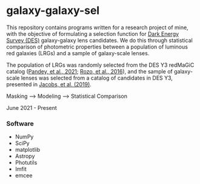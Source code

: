 # galaxy-galaxy-sel
This repository contains programs written for a research project of mine, with the objective of formulating a selection function for [Dark Energy Survey (DES)](https://github.com/DarkEnergySurvey) galaxy-galaxy lens candidates. We do this through statistical comparison of photometric properties between a population of luminous red galaxies (LRGs) and a sample of galaxy-scale lenses.

The population of LRGs was randomly selected from the DES Y3 redMaGiC catalog ([Pandey, et al., 2021](https://arxiv.org/abs/2105.13545); [Rozo, et al., 2016](https://academic.oup.com/mnras/article/461/2/1431/2608400)), and the sample of galaxy-scale lenses was selected from a catalog of candidates in DES Y3, presented in [Jacobs, et al. \(2019\)](https://iopscience.iop.org/article/10.3847/1538-4365/ab26b6).

Masking --> Modeling --> Statistical Comparison

June 2021 - Present

### Software

* NumPy
* SciPy
* matplotlib
* Astropy
* Photutils
* Imfit
* emcee
